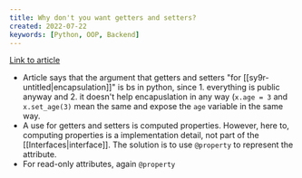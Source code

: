```yaml
---
title: Why don't you want getters and setters?
created: 2022-07-22
keywords: [Python, OOP, Backend]
---
```


[Link to article](https://stupidpythonideas.blogspot.com/2015/01/why-dont-you-want-getters-and-setters.html?q=getters)

- Article says that the argument that getters and setters "for [[sy9r-untitled|encapsulation]]" is bs in python, since 1. everything is public anyway and 2. it doesn't help encapuslation in any way (`x.age = 3` and `x.set_age(3)` mean the same and expose the `age` variable in the same way.
- A use for getters and setters is computed properties. However, here to, computing properties is a implementation detail, not part of the [[Interfaces|interface]]. The solution is to use `@property` to represent the attribute.
- For read-only attributes, again `@property`
